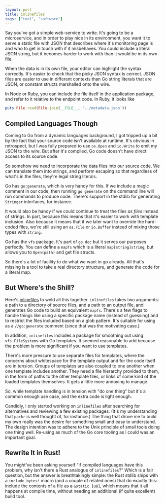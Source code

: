 ```yaml
---
layout: post
title: inlinefiles
tags: ["tool", "software"]
---
```


Say you've got a simple web-service to write.
It's going to be a microservice,
and in order to
play nice in its environment,
you want it to serve a static file
with JSON that describes
where it's monitoring page is
and who to get in touch with if it misbehaves.
You could
include a literal JSON string,
but it becomes harder to work with
than it would be in its own file.

When the data is
in its own file,
your editor can highlight the syntax correctly.
It's easier to check that the picky JSON syntax is correct.
JSON files are easier to use in different contexts
than Go string literals that are JSON,
or constant structs marshalled onto the wire.

In Node or Ruby,
you can include the file itself
in the application package,
and refer to it relative to the
endpoint code.
In Ruby, it looks like
```ruby
puts File.read(File.join(__FILE__, '../metadata.json'))
```
## Compiled Languages Though

Coming to Go
from a dynamic languages background,
I got tripped up a bit by the fact that
your source code isn't available
at runtime.
It's obvious in retrospect,
but I was fully prepared to
use `os.Open` and `io.Write`
to emit my JSON to the wire.
But after it's compiled,
Go code doesn't have direct access to its source code.

So somehow we need to
incorporate the data files
into our source code.
We can translate them into strings,
and perform escaping so that regardless of what's in the files,
they're legal string literals.

Go has `go:generate`,
which is very handy for this.
If we include a magic comment in our code,
then running `go generate` on the command line
will run commands to produce code.
There's support in the stdlib
for generating `Stringer` interfaces,
for instance.

It would also be handy
if we could continue to treat the files
_as files_ instead of strings.
In part,
because this means that it's easier to work
with template inclusion.
Also because it means that if we later want
to override the hard-coded files,
we're still using an `os.File` or `io.Buffer`
instead of mixing those types with `string`.

Go has the `vfs` package.
It's part of `go doc`
but it serves our purposes perfectly.
You can define a `mapfs`
which is a literal `map[string]string`,
but allows you to `Open(path)` and get file structs.

So there's a lot of facility to do what we want in go already.
All that's missing is a tool to take
a real directory structure,
and generate the code for a literal map.

## But Where's the Shill?

Here's [inlinefiles](https://github.com/nyarly/inlinefiles) to weld all this together.
`inlinefiles` takes two arguments:
a path to a directory of source files,
and a path to an output file,
and generates Go code to build an equivalent `mapfs`.
There's a few flags to handle things like
using a specific package name (instead of guessing)
and to restrict the files included based on a glob pattern.
It's suitable for using as a `//go:generate` comment
(since that was the motivating case.)

In addition, `inlinefiles` includes a package for
smoothing out using `vfs.FileSystem`s with
Go templates.
It seemed reasonable to add
because the problem is more significant
if you want to use templates.

There's more pressure to use
separate files for templates,
where the concerns about whitespace
for the template output
and for the code itself
are in tension.
Groups of templates are also coupled to one another
when one template includes another.
They need a file hierarchy provided to them,
in the form of paths to the other template files,
or links of some kind of the loaded templates themselves.
It gets a little more annoying to manage.

So, while template handling is in tension with
"do one thing"
but it's a common enough use case,
and the extra code is light enough.

Candidly,
I only started working on `inlinefiles`
after searching for alternatives
and reviewing a few existing packages.
(It's my understanding that `packr` is well thought of,
for instance.)
The thing that drove me to build my own
really was the desire for something small
and easy to understand.
The design intention was
to adhere to the Unix principle
of small tools doing one thing well.
Re-using as much of the Go core tooling
as I could
was an important goal.

## Rewrite It in Rust!

You might've been asking yourself
"if compiled languages have this problem,
why isn't there a Rust analogue of `inlinefiles`?"
Which is a fair question,
but the answer is breathtakingly simple:
the Rust stdlib ships with a `include_bytes!` macro
(and a couple of related ones)
that do exactly this: include the contents of a file
as a `&static [u8]`,
which means that it all happens at compile time,
without needing an additional
(if quite excellent)
build tool.
